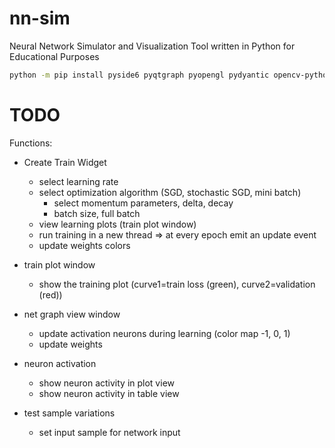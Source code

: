 # nn-sim
Neural Network Simulator and Visualization Tool written in Python for Educational Purposes



```bash
python -m pip install pyside6 pyqtgraph pyopengl pydyantic opencv-python matplotlib jupyterlab
```

# TODO

Functions:

- Create Train Widget
    - select learning rate
    - select optimization algorithm (SGD, stochastic SGD, mini batch)
        - select momentum parameters, delta, decay
        - batch size, full batch
    - view learning plots (train plot window)
    - run training in a new thread => at every epoch emit an update event
    - update weights colors

- train plot window
    - show the training plot (curve1=train loss (green), curve2=validation (red))

- net graph view window 
    - update activation neurons during learning (color map -1, 0, 1)
    - update weights

- neuron activation
    - show neuron activity in plot view
    - show neuron activity in table view

- test sample variations
    - set input sample for network input
